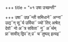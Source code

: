 +++
title = "०१ उषा उच्छन्ती"

+++
उषा᳓ उछ᳓न्ती समिधाने᳓ अग्ना᳓  
उद्य᳓न् सू᳓र्य उर्विया᳓ ज्यो᳓तिर् अश्रेत्  
देवो᳓ नो अ᳓त्र सविता᳓ नु᳓ अ᳓र्थम्  
प्रा᳓सावीद् द्विप᳓त् प्र᳓ च᳓तुष्पद् इत्यइ᳓